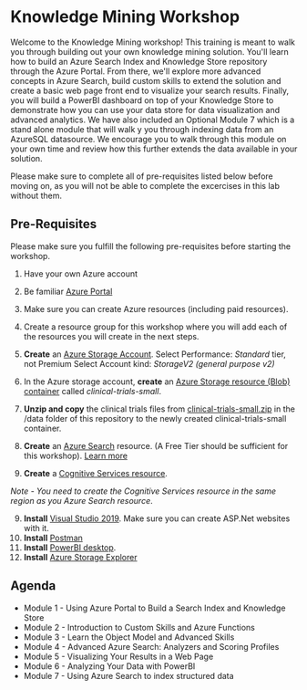 # Knowledge Mining Workshop

Welcome to the Knowledge Mining workshop!  This training is meant to walk you through building out your own knowledge mining solution.  You'll learn how to build an Azure Search Index and Knowledge Store repository through the Azure Portal.  From there, we'll explore more advanced concepts in Azure Search, build custom skills to extend the solution and create a basic web page front end to visualize your search results.  Finally, you will build a PowerBI dashboard on top of your Knowledge Store to demonstrate how you can use your data store for data visualization and advanced analytics.  We have also included an Optional Module 7  which is a stand alone module that will walk y you through indexing data from an AzureSQL datasource.  We encourage you to walk through this module on your own time and review how this further extends the data available in your solution.

Please make sure to complete all of  pre-requisites listed below before moving on, as you will not be able to complete the excercises in this lab without them.

## Pre-Requisites
Please make sure you fulfill the following pre-requisites before starting the workshop.
1.	Have your own Azure account 
2.	Be familiar [Azure Portal](https://portal.azure.com)
3.	Make sure you can create Azure resources (including paid resources).
4. Create a resource group for this workshop where you will add each of the resources you will create in the next steps.
4. **Create** an [Azure Storage Account](https://docs.microsoft.com/en-us/azure/storage/common/storage-quickstart-create-account?tabs=azure-portal).
Select Performance: *Standard* tier, not Premium
Select Account kind: *StorageV2 (general purpose v2)*

5.	In the Azure storage account, **create** an [Azure Storage resource (Blob) container](https://docs.microsoft.com/en-us/azure/storage/blobs/storage-quickstart-blobs-portal) called *clinical-trials-small*.
6. **Unzip and copy** the clinical trials files from [clinical-trials-small.zip](./data) in the /data folder of this repository to the newly created clinical-trials-small container.
7.	**Create** an [Azure Search](https://docs.microsoft.com/en-us/azure/search/search-create-service-portal) resource. (A Free Tier should be sufficient for this workshop).
[Learn more](https://docs.microsoft.com/en-us/azure/search/search-sku-tier)

8.	**Create** a [Cognitive Services resource](https://docs.microsoft.com/en-us/azure/cognitive-services/cognitive-services-apis-create-account?tabs=multiservice%2Cwindows).

  *Note - You need to create the Cognitive Services resource in the same region as you Azure Search resource*. 

9.	**Install** [Visual Studio 2019](https://visualstudio.microsoft.com/). Make sure you can create ASP.Net websites with it.
10. **Install** [Postman](https://www.getpostman.com/)
11. **Install** [PowerBI desktop](https://powerbi.microsoft.com/en-us/desktop/).
12. **Install** [Azure Storage Explorer](https://azure.microsoft.com/en-us/features/storage-explorer/)


## Agenda

+ Module 1 - Using Azure Portal to Build a Search Index and Knowledge Store
+ Module 2 - Introduction to Custom Skills and Azure Functions
+ Module 3 - Learn the Object Model and Advanced Skills
+ Module 4 - Advanced Azure Search: Analyzers and Scoring Profiles
+ Module 5 - Visualizing Your Results in a Web Page
+ Module 6 - Analyzing Your Data with PowerBI
+ Module 7 - Using Azure Search to index structured data
